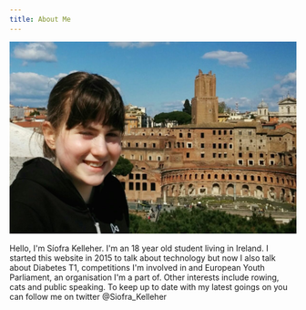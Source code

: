 ```yaml
---
title: About Me
---
```


![](me.jpg)

Hello, I'm Síofra Kelleher. I'm an 18 year old student living in Ireland. I started this website in 2015 to talk about technology but now I also talk about Diabetes T1, competitions I'm involved in and European Youth Parliament, an organisation I'm a part of. Other interests include rowing, cats and public speaking. To keep up to date with my latest goings on you can follow me on twitter @Siofra_Kelleher
